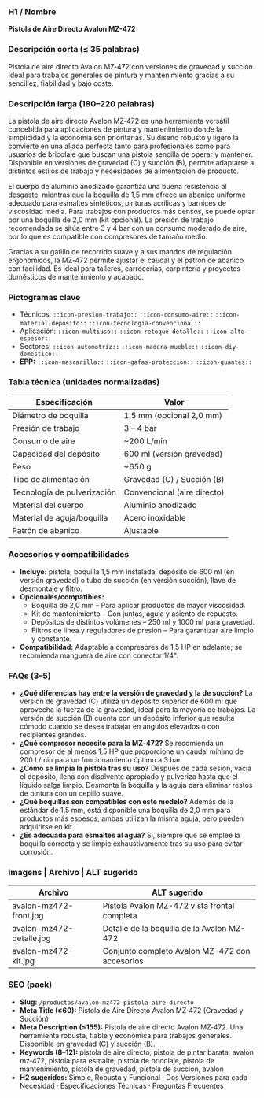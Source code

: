 ### H1 / Nombre
**Pistola de Aire Directo Avalon MZ-472**

### Descripción corta (≤ 35 palabras)
Pistola de aire directo Avalon MZ‑472 con versiones de gravedad y succión. Ideal para trabajos generales de pintura y mantenimiento gracias a su sencillez, fiabilidad y bajo coste.

### Descripción larga (180–220 palabras)
La pistola de aire directo Avalon MZ‑472 es una herramienta versátil concebida para aplicaciones de pintura y mantenimiento donde la simplicidad y la economía son prioritarias. Su diseño robusto y ligero la convierte en una aliada perfecta tanto para profesionales como para usuarios de bricolaje que buscan una pistola sencilla de operar y mantener. Disponible en versiones de gravedad (C) y succión (B), permite adaptarse a distintos estilos de trabajo y necesidades de alimentación de producto.

El cuerpo de aluminio anodizado garantiza una buena resistencia al desgaste, mientras que la boquilla de 1,5 mm ofrece un abanico uniforme adecuado para esmaltes sintéticos, pinturas acrílicas y barnices de viscosidad media. Para trabajos con productos más densos, se puede optar por una boquilla de 2,0 mm (kit opcional). La presión de trabajo recomendada se sitúa entre 3 y 4 bar con un consumo moderado de aire, por lo que es compatible con compresores de tamaño medio.

Gracias a su gatillo de recorrido suave y a sus mandos de regulación ergonómicos, la MZ‑472 permite ajustar el caudal y el patrón de abanico con facilidad. Es ideal para talleres, carrocerías, carpintería y proyectos domésticos de mantenimiento y acabado.

### Pictogramas clave
- Técnicos: `::icon-presion-trabajo::` `::icon-consumo-aire::` `::icon-material-deposito::` `::icon-tecnologia-convencional::`
- Aplicación: `::icon-multiuso::` `::icon-retoque-detalle::` `::icon-alto-espesor::`
- Sectores: `::icon-automotriz::` `::icon-madera-mueble::` `::icon-diy-domestico::`
- **EPP:** `::icon-mascarilla::` `::icon-gafas-proteccion::` `::icon-guantes::`

### Tabla técnica (unidades normalizadas)
| **Especificación**             | **Valor**                       |
|-------------------------------|---------------------------------|
| Diámetro de boquilla         | 1,5 mm (opcional 2,0 mm)         |
| Presión de trabajo           | 3 – 4 bar                        |
| Consumo de aire              | ~200 L/min                       |
| Capacidad del depósito       | 600 ml (versión gravedad)        |
| Peso                         | ~650 g                           |
| Tipo de alimentación         | Gravedad (C) / Succión (B)       |
| Tecnología de pulverización  | Convencional (aire directo)      |
| Material del cuerpo          | Aluminio anodizado               |
| Material de aguja/boquilla   | Acero inoxidable                 |
| Patrón de abanico            | Ajustable                        |

### Accesorios y compatibilidades
- **Incluye:** pistola, boquilla 1,5 mm instalada, depósito de 600 ml (en versión gravedad) o tubo de succión (en versión succión), llave de desmontaje y filtro.
- **Opcionales/compatibles:**
  - Boquilla de 2,0 mm – Para aplicar productos de mayor viscosidad.
  - Kit de mantenimiento – Con juntas, aguja y asiento de repuesto.
  - Depósitos de distintos volúmenes – 250 ml y 1000 ml para gravedad.
  - Filtros de línea y reguladores de presión – Para garantizar aire limpio y constante.
- **Compatibilidad:** Adaptable a compresores de 1,5 HP en adelante; se recomienda manguera de aire con conector 1/4".

### FAQs (3–5)
- **¿Qué diferencias hay entre la versión de gravedad y la de succión?** La versión de gravedad (C) utiliza un depósito superior de 600 ml que aprovecha la fuerza de la gravedad, ideal para la mayoría de trabajos. La versión de succión (B) cuenta con un depósito inferior que resulta cómodo cuando se desea trabajar en ángulos elevados o con recipientes grandes.
- **¿Qué compresor necesito para la MZ‑472?** Se recomienda un compresor de al menos 1,5 HP que proporcione un caudal mínimo de 200 L/min para un funcionamiento óptimo a 3 bar.
- **¿Cómo se limpia la pistola tras su uso?** Después de cada sesión, vacía el depósito, llena con disolvente apropiado y pulveriza hasta que el líquido salga limpio. Desmonta la boquilla y la aguja para eliminar restos de pintura con un cepillo suave.
- **¿Qué boquillas son compatibles con este modelo?** Además de la estándar de 1,5 mm, está disponible una boquilla de 2,0 mm para productos más espesos; ambas utilizan la misma aguja, pero pueden adquirirse en kit.
- **¿Es adecuada para esmaltes al agua?** Sí, siempre que se emplee la boquilla correcta y se limpie exhaustivamente tras su uso para evitar corrosión.

### Imagens | Archivo | ALT sugerido
| Archivo | ALT sugerido |
|---|---|
| avalon-mz472-front.jpg | Pistola Avalon MZ-472 vista frontal completa |
| avalon-mz472-detalle.jpg | Detalle de la boquilla de la Avalon MZ-472 |
| avalon-mz472-kit.jpg | Conjunto completo Avalon MZ-472 con accesorios |

### SEO (pack)
- **Slug:** `/productos/avalon-mz472-pistola-aire-directo`
- **Meta Title (≤60):** Pistola de Aire Directo Avalon MZ‑472 (Gravedad y Succión)
- **Meta Description (≤155):** Pistola de aire directo Avalon MZ‑472. Una herramienta robusta, fiable y económica para trabajos generales. Disponible en gravedad (C) y succión (B).
- **Keywords (8–12):** pistola de aire directo, pistola de pintar barata, avalon mz‑472, pistola para esmalte, pistola de bricolaje, pistola de mantenimiento, pistola de gravedad, pistola de succion, avalon
- **H2 sugeridos:** Simple, Robusta y Funcional · Dos Versiones para cada Necesidad · Especificaciones Técnicas · Preguntas Frecuentes